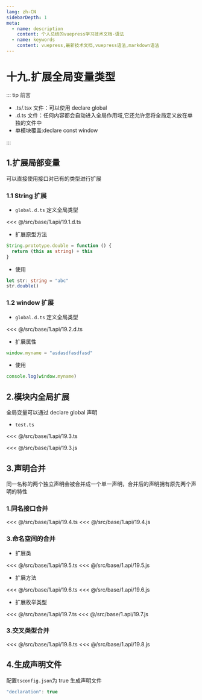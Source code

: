 ```yaml
---
lang: zh-CN
sidebarDepth: 1
meta:
  - name: description
    content: 个人总结的vuepress学习技术文档-语法
  - name: keywords
    content: vuepress,最新技术文档,vuepress语法,markdown语法
---
```


# 十九.扩展全局变量类型

::: tip 前言

- .ts/.tsx 文件：可以使用 declare global
- .d.ts 文件：任何内容都会自动进入全局作用域,它还允许您将全局定义放在单独的文件中
- 单模块覆盖:declare const window

:::

## 1.扩展局部变量

可以直接使用接口对已有的类型进行扩展

### 1.1 String 扩展

- `global.d.ts` 定义全局类型

<<< @/src/base/1.api/19.1.d.ts

- 扩展原型方法

```ts
String.prototype.double = function () {
  return (this as string) + this
}
```

- 使用

```ts
let str: string = "abc"
str.double()
```

### 1.2 window 扩展

- `global.d.ts` 定义全局类型

<<< @/src/base/1.api/19.2.d.ts

- 扩展属性

```ts
window.myname = "asdasdfasdfasd"
```

- 使用

```ts
console.log(window.myname)
```

## 2.模块内全局扩展

全局变量可以通过 declare global 声明

- `test.ts`

<<< @/src/base/1.api/19.3.ts

<<< @/src/base/1.api/19.3.js

## 3.声明合并

同一名称的两个独立声明会被合并成一个单一声明，合并后的声明拥有原先两个声明的特性

### 1.同名接口合并

<<< @/src/base/1.api/19.4.ts
<<< @/src/base/1.api/19.4.js

### 3.命名空间的合并

- 扩展类

<<< @/src/base/1.api/19.5.ts
<<< @/src/base/1.api/19.5.js

- 扩展方法

<<< @/src/base/1.api/19.6.ts
<<< @/src/base/1.api/19.6.js

- 扩展枚举类型

<<< @/src/base/1.api/19.7.ts
<<< @/src/base/1.api/19.7.js

### 3.交叉类型合并

<<< @/src/base/1.api/19.8.ts
<<< @/src/base/1.api/19.8.js

## 4.生成声明文件

配置`tsconfig.json`为 true 生成声明文件

```ts
"declaration": true
```